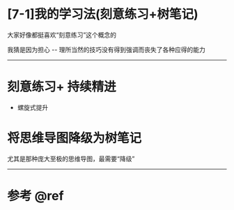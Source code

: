 # [7-1]我的学习法(刻意练习+树笔记)

大家好像都挺喜欢“刻意练习”这个概念的

我猜是因为担心 -- 理所当然的技巧没有得到强调而丧失了各种应得的能力

---

# 刻意练习+ 持续精进

- 螺旋式提升

# 将思维导图降级为树笔记

尤其是那种庞大至极的思维导图，最需要“降级”

---

# 参考 @ref